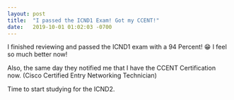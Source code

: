 ```yaml
---
layout: post
title:  "I passed the ICND1 Exam! Got my CCENT!"
date:   2019-10-01 01:02:03 -0700
---
```


I finished reviewing and passed the ICND1 exam with a 94 Percent! 😁 I feel so much better now!

Also, the same day they notified me that I have the CCENT Certification now. (Cisco Certified Entry Networking Technician)

Time to start studying for the ICND2.